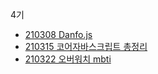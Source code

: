 4기
- [210308 Danfo.js](https://velog.io/@khw970421/Danfo.js-step-29)
- [210315 코어자바스크립트 총정리](https://velog.io/@khw970421/%EC%BD%94%EC%96%B4%EC%9E%90%EB%B0%94%EC%8A%A4%ED%81%AC%EB%A6%BD%ED%8A%B8-%EC%B4%9D%EC%A0%95%EB%A6%AC2)
- [210322 오버워치 mbti](https://velog.io/@khw970421/%EC%98%A4%EB%B2%84%EC%9B%8C%EC%B9%98-mbti%EC%99%80-Kakao-adfit)
